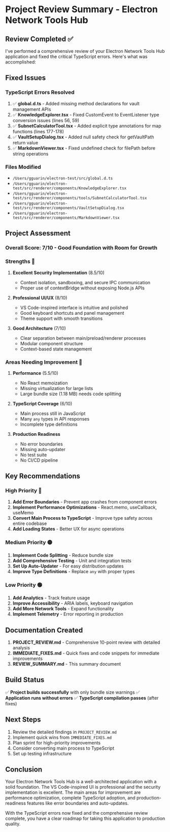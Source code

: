 # Project Review Summary - Electron Network Tools Hub

## Review Completed ✅

I've performed a comprehensive review of your Electron Network Tools Hub application and fixed the critical TypeScript errors. Here's what was accomplished:

## Fixed Issues

### TypeScript Errors Resolved
1. ✅ **global.d.ts** - Added missing method declarations for vault management APIs
2. ✅ **KnowledgeExplorer.tsx** - Fixed CustomEvent to EventListener type conversion issues (lines 56, 59)
3. ✅ **SubnetCalculatorTool.tsx** - Added explicit type annotations for map functions (lines 177-178)
4. ✅ **VaultSetupDialog.tsx** - Added null safety check for getVaultPath return value
5. ✅ **MarkdownViewer.tsx** - Fixed undefined check for filePath before string operations

### Files Modified
- `/Users/gguarin/electron-test/src/global.d.ts`
- `/Users/gguarin/electron-test/src/renderer/components/KnowledgeExplorer.tsx`
- `/Users/gguarin/electron-test/src/renderer/components/tools/SubnetCalculatorTool.tsx`
- `/Users/gguarin/electron-test/src/renderer/components/VaultSetupDialog.tsx`
- `/Users/gguarin/electron-test/src/renderer/components/MarkdownViewer.tsx`

## Project Assessment

### Overall Score: 7/10 - Good Foundation with Room for Growth

### Strengths 💪
1. **Excellent Security Implementation** (8.5/10)
   - Context isolation, sandboxing, and secure IPC communication
   - Proper use of contextBridge without exposing Node.js APIs

2. **Professional UI/UX** (8/10)
   - VS Code-inspired interface is intuitive and polished
   - Good keyboard shortcuts and panel management
   - Theme support with smooth transitions

3. **Good Architecture** (7/10)
   - Clear separation between main/preload/renderer processes
   - Modular component structure
   - Context-based state management

### Areas Needing Improvement 🔧

1. **Performance** (5.5/10)
   - No React memoization
   - Missing virtualization for large lists
   - Large bundle size (1.18 MB) needs code splitting

2. **TypeScript Coverage** (6/10)
   - Main process still in JavaScript
   - Many `any` types in API responses
   - Incomplete type definitions

3. **Production Readiness**
   - No error boundaries
   - Missing auto-updater
   - No test suite
   - No CI/CD pipeline

## Key Recommendations

### High Priority 🔴
1. **Add Error Boundaries** - Prevent app crashes from component errors
2. **Implement Performance Optimizations** - React.memo, useCallback, useMemo
3. **Convert Main Process to TypeScript** - Improve type safety across entire codebase
4. **Add Loading States** - Better UX for async operations

### Medium Priority 🟡
1. **Implement Code Splitting** - Reduce bundle size
2. **Add Comprehensive Testing** - Unit and integration tests
3. **Set Up Auto-Updater** - For easy distribution updates
4. **Improve Type Definitions** - Replace `any` with proper types

### Low Priority 🟢
1. **Add Analytics** - Track feature usage
2. **Improve Accessibility** - ARIA labels, keyboard navigation
3. **Add More Network Tools** - Expand functionality
4. **Implement Telemetry** - Error reporting in production

## Documentation Created

1. **PROJECT_REVIEW.md** - Comprehensive 10-point review with detailed analysis
2. **IMMEDIATE_FIXES.md** - Quick fixes and code snippets for immediate improvements
3. **REVIEW_SUMMARY.md** - This summary document

## Build Status

✅ **Project builds successfully** with only bundle size warnings
✅ **Application runs without errors**
✅ **TypeScript compilation passes** (after fixes)

## Next Steps

1. Review the detailed findings in `PROJECT_REVIEW.md`
2. Implement quick wins from `IMMEDIATE_FIXES.md`
3. Plan sprint for high-priority improvements
4. Consider converting main process to TypeScript
5. Set up testing infrastructure

## Conclusion

Your Electron Network Tools Hub is a well-architected application with a solid foundation. The VS Code-inspired UI is professional and the security implementation is excellent. The main areas for improvement are performance optimization, complete TypeScript adoption, and production-readiness features like error boundaries and auto-updates.

With the TypeScript errors now fixed and the comprehensive review complete, you have a clear roadmap for taking this application to production quality.